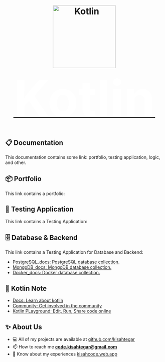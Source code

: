 <a href="https://kotlinlang.org">
  <h1 align="center">
    <picture>
      <img alt="Kotlin" width="200" src="https://upload.wikimedia.org/wikipedia/commons/thumb/0/06/Kotlin_Icon.svg/2048px-Kotlin_Icon.svg.png">
    </picture>
    <b style="font-size: 10rem; color: #ffffff">Kotlin</b>
  </h1>
</a>

## 📋 Documentation

This documentation contains some link: portfolio, testing application, logic, and other.

## 📦 Portfolio

This link contains a portfolio:

## 🧪 Testing Application

This link contains a Testing Application:

## 🗄️ Database & Backend

This link contains a Testing Application for Database and Backend:

- [PostgreSQL_docs: PostgreSQL database collection.](https://github.com/kisahtegar/PostgreSQL_docs)
- [MongoDB_docs: MongoDB database collection.](https://github.com/kisahtegar/MongoDB_docs)
- [Docker_docs: Docker database collection.](https://github.com/kisahtegar/Docker_docs)

## 📝 Kotlin Note

- [Docs: Learn about kotlin](https://kotlinlang.org/docs/home.html)
- [Community: Get involved in the community](https://kotlinlang.org/community/)
- [Kotlin PLayground: Edit, Run, Share code online](https://play.kotlinlang.org)

## ✨ About Us

- 💻 All of my projects are available at [github.com/kisahtegar](https://github.com/kisahtegar)
- 📫 How to reach me **<code.kisahtegar@gmail.com>**
- 📄 Know about my experiences [kisahcode.web.app](https://kisahcode.web.app)
